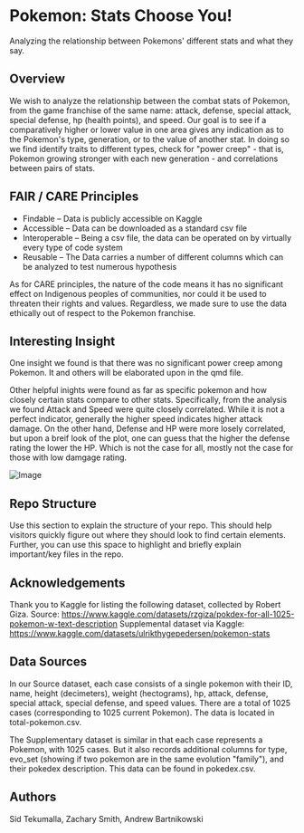 # Pokemon: Stats Choose You!

Analyzing the relationship between Pokemons' different stats and what they say.

## Overview

We wish to analyze the relationship between the combat stats of Pokemon, from the game franchise of the same name: attack, defense, special attack, special defense, hp (health points), and speed. Our goal is to see if a comparatively higher or lower value in one area gives any indication as to the Pokemon's type, generation, or to the value of another stat. In doing so we find identify traits to different types, check for "power creep" - that is, Pokemon growing stronger with each new generation - and correlations between pairs of stats.

## FAIR / CARE Principles

- Findable – Data is publicly accessible on Kaggle
- Accessible – Data can be downloaded as a standard csv file
- Interoperable – Being a csv file, the data can be operated on by virtually every type of code system
- Reusable – The Data carries a number of different columns which can be analyzed to test numerous hypothesis

As for CARE principles, the nature of the code means it has no significant effect on Indigenous peoples of communities, nor could it be used to threaten their rights and values. Regardless, we made sure to use the data ethically out of respect to the Pokemon franchise.

## Interesting Insight

One insight we found is that there was no significant power creep among Pokemon. It and others will be elaborated upon in the qmd file.

Other helpful inights were found as far as specific pokemon and how closely certain stats compare to other stats. 
Specifically, from the analysis we  found Attack and Speed were quite closely correlated. While it is not a perfect indicator, generally the higher speed indicates higher attack damage. On the other hand, Defense and HP were more losely correlated, but upon a breif look of the plot, one can guess that the higher the defense rating the lower the HP. Which is not the case for all, mostly not the case for those with low damgage rating.

![Image](https://github.com/user-attachments/assets/e9afc096-5e7c-4931-8c90-9ddee6a5cdf8)

## Repo Structure

Use this section to explain the structure of your repo. This should help visitors quickly figure out where they should look to find certain elements. Further, you can use this space to highlight and briefly explain important/key files in the repo.

## Acknowledgements

Thank you to Kaggle for listing the following dataset, collected by Robert Giza.
Source: https://www.kaggle.com/datasets/rzgiza/pokdex-for-all-1025-pokemon-w-text-description
Supplemental dataset via Kaggle: https://www.kaggle.com/datasets/ulrikthygepedersen/pokemon-stats

## Data Sources

In our Source dataset, each case consists of a single pokemon with their ID, name, height (decimeters), weight (hectograms), hp, attack, defense, special attack, special defense, and speed values. There are a total of 1025 cases (corresponding to 1025 current Pokemon). The data is located in total-pokemon.csv.

The Supplementary dataset is similar in that each case represents a Pokemon, with 1025 cases. But it also records additional columns for type, evo_set (showing if two pokemon are in the same evolution "family"), and their pokedex description. This data can be found in pokedex.csv.

## Authors

Sid Tekumalla, Zachary Smith, Andrew Bartnikowski
